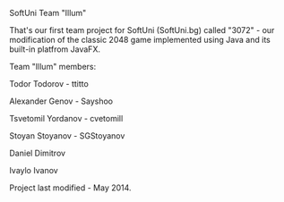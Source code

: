 SoftUni Team "Illum"

That's our first team project for SoftUni (SoftUni.bg) called "3072" - our modification of the classic 2048 game implemented using Java and its built-in platfrom JavaFX.

Team "Illum" members:

Todor Todorov - ttitto

Alexander Genov - Sayshoo

Tsvetomil Yordanov - cvetomill

Stoyan Stoyanov - SGStoyanov

Daniel Dimitrov

Ivaylo Ivanov

Project last modified - May 2014.
